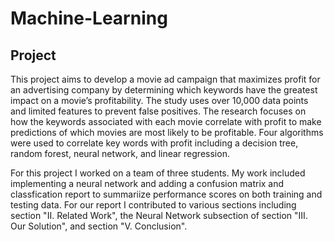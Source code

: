 # Machine-Learning

## Project
This project aims to develop a movie ad campaign
that maximizes profit for an advertising company by determining
which keywords have the greatest impact on a movie’s profitability.
The study uses over 10,000 data points and limited
features to prevent false positives. The research focuses on how
the keywords associated with each movie correlate with profit to
make predictions of which movies are most likely to be profitable.
Four algorithms were used to correlate key words with profit
including a decision tree, random forest, neural network, and
linear regression.

For this project I worked on a team of three students. My work included implementing a neural network and adding a confusion matrix and classfication report to summariize performance scores on both training and testing data. For our report I contributed to various sections including section "II. Related Work", the Neural Network subsection of section "III. Our Solution", and section "V. Conclusion".
